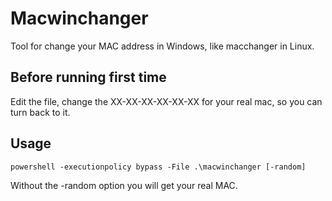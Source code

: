 # Macwinchanger

Tool for change your MAC address in Windows, like macchanger in Linux.

## Before running first time

Edit the file, change the XX-XX-XX-XX-XX-XX for your real mac, so you can turn back to it.

## Usage

```
powershell -executionpolicy bypass -File .\macwinchanger [-random]
```

Without the -random option you will get your real MAC.
